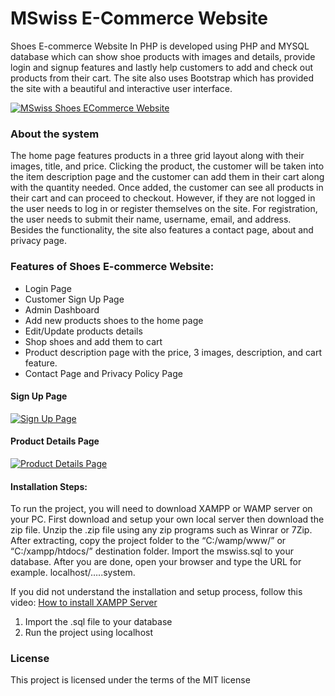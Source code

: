 # MSwiss E-Commerce Website

Shoes E-commerce Website In PHP is developed using PHP and MYSQL database which can show shoe products with images and details, provide login and signup features and lastly help customers to add and check out products from their cart. The site also uses Bootstrap which has provided the site with a beautiful and interactive user interface.

[![MSwiss Shoes ECommerce Website](https://i.postimg.cc/2S2SYpfc/screencapture-localhost-mswiss-shoes-website-master-products-php-2020-08-21-12-30-52.png "MSwiss Shoes ECommerce Website")](https://i.postimg.cc/2S2SYpfc/screencapture-localhost-mswiss-shoes-website-master-products-php-2020-08-21-12-30-52.png "MSwiss Shoes ECommerce Website")

### About the system
The home page features products in a three grid layout along with their images, title, and price. Clicking the product, the customer will be taken into the item description page and the customer can add them in their cart along with the quantity needed. Once added, the customer can see all products in their cart and can proceed to checkout. However, if they are not logged in the user needs to log in or register themselves on the site. For registration, the user needs to submit their name, username, email, and address. Besides the functionality, the site also features a contact page, about and privacy page.

### Features of Shoes E-commerce Website:
- Login Page
- Customer Sign Up Page
- Admin Dashboard
- Add new products shoes to the home page
- Edit/Update products details
- Shop shoes and add them to cart
- Product description page with the price, 3 images, description, and cart feature.
- Contact Page and Privacy Policy Page

#### Sign Up Page
[![Sign Up Page](https://i.postimg.cc/cLsLPxPt/screencapture-localhost-mswiss-shoes-website-master-products-php-2020-08-21-12-31-18.png "Sign Up Page")](https://i.postimg.cc/cLsLPxPt/screencapture-localhost-mswiss-shoes-website-master-products-php-2020-08-21-12-31-18.png "Sign Up Page")

#### Product Details Page
[![Product Details Page](https://i.postimg.cc/28d5Hb9f/screencapture-localhost-mswiss-shoes-website-master-product-detail-php-2020-08-21-12-43-59.png "Product Details Page")](https://i.postimg.cc/28d5Hb9f/screencapture-localhost-mswiss-shoes-website-master-product-detail-php-2020-08-21-12-43-59.png "Product Details Page")

#### Installation Steps:
To run the project, you will need to download XAMPP or WAMP server on your PC. First download and setup your own local server then download the zip file. Unzip the .zip file using any zip programs such as Winrar or 7Zip. After extracting, copy the project folder to the “C:/wamp/www/” or “C:/xampp/htdocs/” destination folder. Import the mswiss.sql to your database. After you are done, open your browser and type the URL for example. localhost/…..system.

If you did not understand the installation and setup process, follow this video:
[How to install XAMPP Server](https://youtu.be/-f8N4FEQWyY "How to install XAMPP Server")

1. Import the .sql file to your database
2. Run the project using localhost

### License
This project is licensed under the terms of the MIT license
